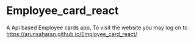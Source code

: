 # Employee_card_react
A Api based Employee cards app, To visit the website you may log on to https://arunsaharan.github.io/Employee_card_react/
